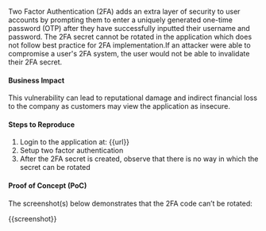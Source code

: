 Two Factor Authentication (2FA) adds an extra layer of security to user accounts by prompting them to enter a uniquely generated one-time password (OTP) after they have successfully inputted their username and password. The 2FA secret cannot be rotated in the application which does not follow best practice for 2FA implementation.If an attacker were able to compromise a user's 2FA system, the user would not be able to invalidate their 2FA secret.

#### Business Impact

This vulnerability can lead to reputational damage and indirect financial loss to the company as customers may view the application as insecure.

#### Steps to Reproduce

1. Login to the application at: {{url}}
1. Setup two factor authentication
1. After the 2FA secret is created, observe that there is no way in which the secret can be rotated

#### Proof of Concept (PoC)

The screenshot(s) below demonstrates that the 2FA code can’t be rotated:

{{screenshot}}
